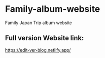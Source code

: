 # Family-album-website
Family Japan Trip album website

## Full version Website link:
https://edit-ver-blog.netlify.app/

